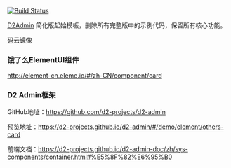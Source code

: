 [![Build Status](https://www.travis-ci.org/d2-projects/d2-admin-start-kit.svg?branch=master)](https://www.travis-ci.org/d2-projects/d2-admin-start-kit)

[D2Admin](https://github.com/d2-projects/d2-admin) 简化版起始模板，删除所有完整版中的示例代码，保留所有核心功能。

[码云镜像](https://gitee.com/fairyever/d2-admin-start-kit)

### 饿了么ElementUI组件

http://element-cn.eleme.io/#/zh-CN/component/card

### D2 Admin框架
GitHub地址：https://github.com/d2-projects/d2-admin

预览地址：https://d2-projects.github.io/d2-admin/#/demo/element/others-card

前端文档：https://d2-projects.github.io/d2-admin-doc/zh/sys-components/container.html#%E5%8F%82%E6%95%B0
